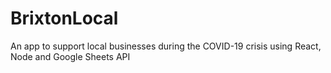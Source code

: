 # BrixtonLocal
An app to support local businesses during the COVID-19 crisis using React, Node and Google Sheets API
